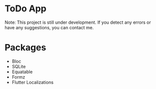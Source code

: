 # ToDo App

Note: This project is still under development. If you detect any errors or have any suggestions, you can contact me.

# Packages
- Bloc
- SQLite 
- Equatable
- Formz
- Flutter Localizations

